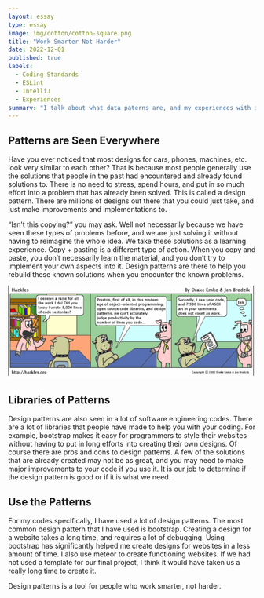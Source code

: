 ```yaml
---
layout: essay
type: essay
image: img/cotton/cotton-square.png
title: "Work Smarter Not Harder"
date: 2022-12-01
published: true
labels:
  - Coding Standards
  - ESLint
  - IntelliJ
  - Experiences
summary: "I talk about what data paterns are, and my experiences with it."
---
```


## Patterns are Seen Everywhere

Have you ever noticed that most designs for cars, phones, machines, etc. look very similar to each other? That is because most people generally use the solutions that people in the past had encountered and already found solutions to. There is no need to stress, spend hours, and put in so much effort into a problem that has already been solved. This is called a design pattern. There are millions of designs out there that you could just take, and just make improvements and implementations to. 

“Isn’t this copying?” you may ask. Well not necessarily because we have seen these types of problems before, and we are just solving it without having to reimagine the whole idea. We take these solutions as a learning experience. Copy + pasting is a different type of action. When you copy and paste, you don’t necessarily learn the material, and you don’t try to implement your own aspects into it. Design patterns are there to help you rebuild these known solutions when you encounter the known problems.

<img width="500px" class="rounded float-start pe-4" src="../img/pig.png">

## Libraries of Patterns

Design patterns are also seen in a lot of software engineering codes. There are a lot of libraries that people have made to help you with your coding. For example, bootstrap makes it easy for programmers to style their websites without having to put in long efforts into creating their own designs. Of course there are pros and cons to design patterns. A few of the solutions that are already created may not be as great, and you may need to make major improvements to your code if you use it. It is our job to determine if the design pattern is good or if it is what we need. 

## Use the Patterns

For my codes specifically, I have used a lot of design patterns. The most common design pattern that I have used is bootstrap. Creating a design for a website takes a long time, and requires a lot of debugging. Using bootstrap has significantly helped me create designs for websites in a less amount of time. I also use meteor to create functioning websites. If we had not used a template for our final project, I think it would have taken us a really long time to create it.

Design patterns is a tool for people who work smarter, not harder.
